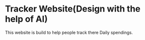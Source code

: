 # Tracker Website(Design with the help of AI)

This website is build to help people track there Daily spendings. 
